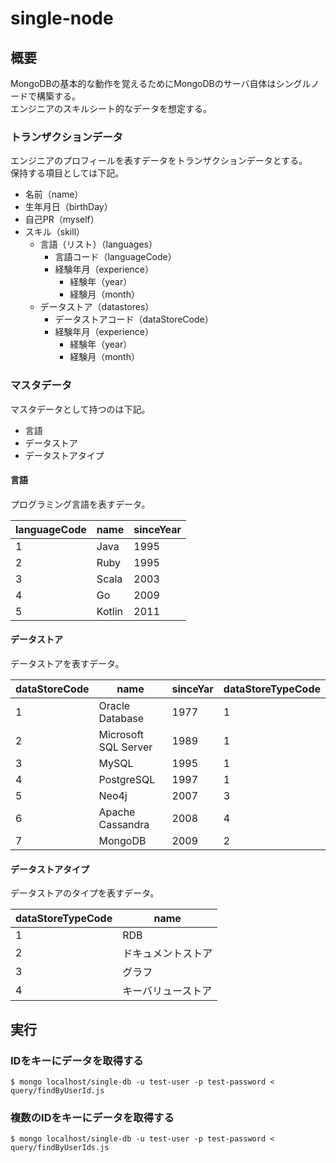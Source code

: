 # single-node
## 概要
MongoDBの基本的な動作を覚えるためにMongoDBのサーバ自体はシングルノードで構築する。  
エンジニアのスキルシート的なデータを想定する。  

### トランザクションデータ
エンジニアのプロフィールを表すデータをトランザクションデータとする。  
保持する項目としては下記。
- 名前（name）
- 生年月日（birthDay）
- 自己PR（myself）
- スキル（skill）
  - 言語（リスト）（languages）
    - 言語コード（languageCode）
    - 経験年月（experience）
      - 経験年（year）
      - 経験月（month）
  - データストア（datastores）
    - データストアコード（dataStoreCode）
    - 経験年月（experience）
      - 経験年（year）
      - 経験月（month）

### マスタデータ
マスタデータとして持つのは下記。  
- 言語
- データストア
- データストアタイプ
#### 言語
プログラミング言語を表すデータ。

|languageCode|name|sinceYear|
|-------------|----|----------|
|1|Java|1995|
|2|Ruby|1995|
|3|Scala|2003|
|4|Go|2009|
|5|Kotlin|2011|

#### データストア
データストアを表すデータ。  

|dataStoreCode|name|sinceYar|dataStoreTypeCode|
|---------------|----|----------|--------------------|
|1|Oracle Database|1977|1|
|2|Microsoft SQL Server|1989|1|
|3|MySQL|1995|1|
|4|PostgreSQL|1997|1|
|5|Neo4j|2007|3|
|6|Apache Cassandra|2008|4|
|7|MongoDB|2009|2|

#### データストアタイプ
データストアのタイプを表すデータ。

|dataStoreTypeCode|name|
|--------------------|----|
|1|RDB|
|2|ドキュメントストア|
|3|グラフ|
|4|キーバリューストア|

## 実行
### IDをキーにデータを取得する
```
$ mongo localhost/single-db -u test-user -p test-password < query/findByUserId.js
```

### 複数のIDをキーにデータを取得する
```
$ mongo localhost/single-db -u test-user -p test-password < query/findByUserIds.js
```

